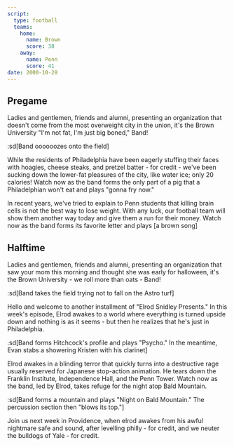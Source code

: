 ```yaml
---
script:
  type: football
  teams:
    home:
      name: Brown
      score: 38
    away:
      name: Penn
      score: 41
date: 2000-10-28
---
```


## Pregame

Ladies and gentlemen, friends and alumni, presenting an organization that doesn't come from the most overweight city in the union, it's the Brown University "I'm not fat, I'm just big boned," Band!

:sd[Band oooooozes onto the field]

While the residents of Philadelphia have been eagerly stuffing their faces with hoagies, cheese steaks, and pretzel batter - for credit - we've been sucking down the lower-fat pleasures of the city, like water ice; only 20 calories! Watch now as the band forms the only part of a pig that a Philadelphian won't eat and plays "gonna fry now."

In recent years, we've tried to explain to Penn students that killing brain cells is not the best way to lose weight. With any luck, our football team will show them another way today and give them a run for their money. Watch now as the band forms its favorite letter and plays [a brown song]

## Halftime

Ladies and gentlemen, friends and alumni, presenting an organization that saw your mom this morning and thought she was early for halloween, it's the Brown University - we roll more than oats - Band!

:sd[Band takes the field trying not to fall on the Astro turf]

Hello and welcome to another installment of "Elrod Snidley Presents." In this week's episode, Elrod awakes to a world where everything is turned upside down and nothing is as it seems - but then he realizes that he's just in Philadelphia.

:sd[Band forms Hitchcock's profile and plays "Psycho." In the meantime, Evan stabs a showering Kristen with his clarinet]

Elrod awakes in a blinding terror that quickly turns into a destructive rage usually reserved for Japanese stop-action animation. He tears down the Franklin Institute, Independence Hall, and the Penn Tower. Watch now as the band, led by Elrod, takes refuge for the night atop Bald Mountain.

:sd[Band forms a mountain and plays "Night on Bald Mountain." The percussion section then "blows its top."]

Join us next week in Providence, when elrod awakes from his awful nightmare safe and sound, after levelling philly - for credit, and we neuter the bulldogs of Yale - for credit.
